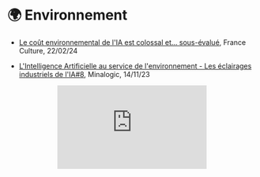 <style>

   .iframe-wrapper {
  max-width: 60%;
  margin: auto; /* pour centrer le conteneur */
}

    /* Pour la gestion des iframes */
 .container {
  position: relative;
  overflow: hidden;
  width: 100%;
  padding-top: 56.25%; /* 16:9 Aspect Ratio (divide 9 by 16 = 0.5625) */
}
.responsive-iframe {
  position: absolute;
  top: 0;
  left: 0;
  bottom: 0;
  right: 0;
  width: 100%;
  height: 100%;
}
</style>

# 🌍 Environnement

- <a href="https://www.radiofrance.fr/franceculture/podcasts/le-journal-de-l-eco/le-cout-environnemental-de-l-ia-est-colossal-et-sous-evalue-3781962" target="_blank">Le coût environnemental de l'IA est colossal et... sous-évalué</a>, France Culture, 22/02/24

- <a href="https://youtu.be/2m8TppMA7es" target="_blank">L'Intelligence Artificielle au service de l'environnement - Les éclairages industriels de l'IA#8</a>, Minalogic, 14/11/23

<div class="iframe-wrapper">
    <div class="container">
        <iframe class="responsive-iframe" width="300" height="150" src="https://www.youtube-nocookie.com/embed/2m8TppMA7es" title="L'Intelligence Artificielle au service de l'environnement - Les éclairages industriels de l'IA#8" frameborder="0" allow="accelerometer; autoplay; clipboard-write; encrypted-media; gyroscope; picture-in-picture; web-share" allowfullscreen></iframe>
    </div>
</div>